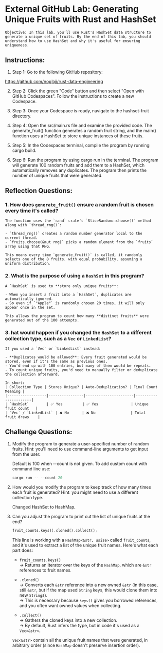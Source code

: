 # External GitHub Lab: Generating Unique Fruits with Rust and HashSet

    Objective: In this lab, you'll use Rust's HashSet data structure to generate a unique set of fruits. By the end of this lab, you should understand how to use HashSet and why it's useful for ensuring uniqueness.

## Instructions:

1. Step 1: Go to the following GitHub repository:

https://github.com/nogibjj/rust-data-engineering

2. Step 2: Click the green "Code" button and then select "Open with GitHub Codespaces". Follow the instructions to create a new Codespace.

3. Step 3: Once your Codespace is ready, navigate to the hashset-fruit directory.

4. Step 4: Open the src/main.rs file and examine the provided code. The generate_fruit() function generates a random fruit string, and the main() function uses a HashSet to store unique instances of these fruits.

5. Step 5: In the Codespaces terminal, compile the program by running cargo build.

6. Step 6: Run the program by using cargo run in the terminal. The program will generate 100 random fruits and add them to a HashSet, which automatically removes any duplicates. The program then prints the number of unique fruits that were generated.

## Reflection Questions:

### 1. How does `generate_fruit()` ensure a random fruit is chosen every time it's called?

    The function uses the `rand` crate's `SliceRandom::choose()` method along with `thread_rng()`:

    - `thread_rng()` creates a random number generator local to the current thread.
    - `fruits.choose(&mut rng)` picks a random element from the `fruits` array using that RNG.

    This means every time `generate_fruit()` is called, it randomly selects one of the 8 fruits, with equal probability, assuming a uniform distribution.

### 2. What is the purpose of using a `HashSet` in this program?

    A `HashSet` is used to **store only unique fruits**:

    - When you insert a fruit into a `HashSet`, duplicates are automatically ignored.
    - So even if `"Apple"` is randomly chosen 20 times, it will only appear once in the set.

    This allows the program to count how many **distinct fruits** were generated out of the 100 attempts.

### 3. hat would happen if you changed the `HashSet` to a different collection type, such as a `Vec` or `LinkedList`?

    If you used a `Vec` or `LinkedList` instead:

    - **Duplicates would be allowed**: Every fruit generated would be stored, even if it's the same as previous ones.
    - You'd end up with 100 entries, but many of them would be repeats.
    - To count unique fruits, you'd need to manually filter or deduplicate the collection afterward.

    In short:
    | Collection Type | Stores Unique? | Auto-Deduplication? | Final Count Meaning |
    |------------------|----------------|----------------------|----------------------|
    | `HashSet`        | ✅ Yes         | ✅ Yes               | Unique fruit count   |
    | `Vec` / `LinkedList` | ❌ No      | ❌ No                | Total fruit draws    |


## Challenge Questions:

1. Modify the program to generate a user-specified number of random fruits. Hint: you'll need to use command-line arguments to get input from the user.

    Default is 100 when --count is not given. To add custom count with command line use:
    ``` rust
    cargo run -- --count 20
    ```

2. How would you modify the program to keep track of how many times each fruit is generated? Hint: you might need to use a different collection type.

    Changed HashSet to HashMap.

3. Can you adjust the program to print out the list of unique fruits at the end?

    ```rust
    fruit_counts.keys().cloned().collect();
    ```

    This line is working with a `HashMap<&str, usize>` called `fruit_counts`, and it's used to extract a list of the unique fruit names. Here's what each part does:

    - `fruit_counts.keys()`  
    → Returns an iterator over the keys of the `HashMap`, which are `&str` references to fruit names.

    - `.cloned()`  
    → Converts each `&str` reference into a new owned `&str` (in this case, still `&str`, but if the map used `String` keys, this would clone them into new `String`s).  
    → This is necessary because `keys()` gives you borrowed references, and you often want owned values when collecting.

    - `.collect()`  
    → Gathers the cloned keys into a new collection.  
    → By default, Rust infers the type, but in code it's used as a `Vec<&str>`.

    `Vec<&str>` contain all the unique fruit names that were generated, in arbitrary order (since `HashMap` doesn't preserve insertion order).
